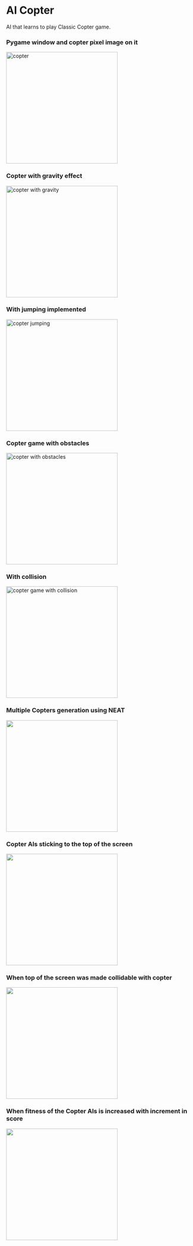 # AI Copter
AI that learns to play Classic Copter game.

### Pygame window and copter pixel image on it
<img src="progress/1.png" alt="copter" width="300"/>

### Copter with gravity effect
<img src="progress/2-gravity.gif" alt="copter with gravity" width="300">

### With jumping implemented
<img src="progress/3-jumping.gif" alt="copter jumping" width="300"/>

### Copter game with obstacles
<img src="progress/4-obstacles.gif" alt="copter with obstacles" width="300"/>

### With collision
<img src="progress/5-collision.gif" alt="copter game with collision" width="300"/>

### Multiple Copters generation using NEAT
<img src="progress/6-copters.gif" width="300"/>

### Copter AIs sticking to the top of the screen
<img src="progress/7-toprider.gif" width="300"/>

### When top of the screen was made collidable with copter
<img src="progress/8-working.gif" width="300"/>

### When fitness of the Copter AIs is increased with increment in score
<img src="progress/9-score.gif" width="300"/>
